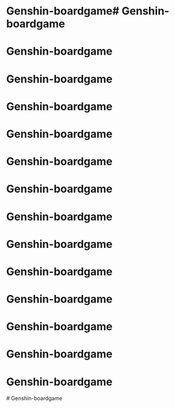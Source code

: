 # Genshin-boardgame# Genshin-boardgame
# Genshin-boardgame
# Genshin-boardgame
# Genshin-boardgame
# Genshin-boardgame
# Genshin-boardgame
# Genshin-boardgame
# Genshin-boardgame
# Genshin-boardgame
# Genshin-boardgame
# Genshin-boardgame
# Genshin-boardgame
# Genshin-boardgame
# Genshin-boardgame
#   G e n s h i n - b o a r d g a m e  
 